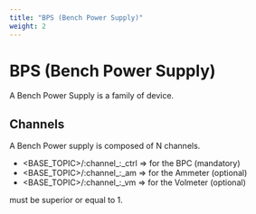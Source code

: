 ```yaml
---
title: "BPS (Bench Power Supply)"
weight: 2
---
```


# BPS (Bench Power Supply)

A Bench Power Supply is a family of device.

## Channels

A Bench Power supply is composed of N channels.

- <BASE_TOPIC>/:channel_<N>:_ctrl => for the BPC (mandatory)
- <BASE_TOPIC>/:channel_<N>:_am => for the Ammeter (optional)
- <BASE_TOPIC>/:channel_<N>:_vm => for the Volmeter (optional)

<N> must be superior or equal to 1.

